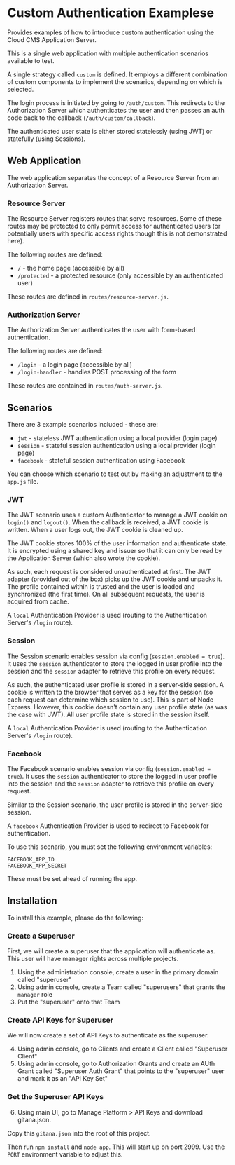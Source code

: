 # Custom Authentication Examplese

Provides examples of how to introduce custom authentication using the Cloud CMS Application Server.

This is a single web application with multiple authentication scenarios available to test.

A single strategy called `custom` is defined.  It employs a different combination of custom components to implement
the scenarios, depending on which is selected.

The login process is initiated by going to `/auth/custom`.  This redirects to the Authorization Server which
authenticates the user and then passes an auth code back to the callback (`/auth/custom/callback`).

The authenticated user state is either stored statelessly (using JWT) or statefully (using Sessions).

## Web Application
 
The web application separates the concept of a Resource Server from an Authorization Server.

### Resource Server

The Resource Server registers routes that serve resources.  Some of these routes may be protected to only permit access for authenticated users (or potentially users with specific access rights though this is not demonstrated here).  

The following routes are defined:

- `/` - the home page (accessible by all)
- `/protected` - a protected resource (only accessible by an authenticated user) 

These routes are defined in `routes/resource-server.js`.

### Authorization Server

The Authorization Server authenticates the user with form-based authentication.  

The following routes are defined:

- `/login` - a login page (accessible by all)
- `/login-handler` - handles POST processing of the form

These routes are contained in `routes/auth-server.js`.

## Scenarios

There are 3 example scenarios included - these are:

- `jwt` - stateless JWT authentication using a local provider (login page)
- `session` - stateful session authentication using a local provider (login page)
- `facebook` - stateful session authentication using Facebook 

You can choose which scenario to test out by making an adjustment to the `app.js` file.

### JWT

The JWT scenario uses a custom Authenticator to manage a JWT cookie on `login()` and `logout()`.  When the callback
is received, a JWT cookie is written.  When a user logs out, the JWT cookie is cleaned up.

The JWT cookie stores 100% of the user information and authenticate state.  It is encrypted using a shared key and
issuer so that it can only be read by the Application Server (which also wrote the cookie).

As such, each request is considered unauthenticated at first.  The JWT adapter (provided out of the box) picks up the 
JWT cookie and unpacks it.  The profile contained within is trusted and the user is loaded and synchronized (the first time).
On all subsequent requests, the user is acquired from cache.

A `local` Authentication Provider is used (routing to the Authentication Server's `/login` route).

### Session

The Session scenario enables session via config (`session.enabled = true`).  It uses the `session` authenticator to 
store the logged in user profile into the session and the `session` adapter to retrieve this profile on every request.

As such, the authenticated user profile is stored in a server-side session.  A cookie is written to the browser that
serves as a key for the session (so each request can determine which session to use).  This is part of Node Express.
However, this cookie doesn't contain any user profile state (as was the case with JWT).  All user profile state is
stored in the session itself.

A `local` Authentication Provider is used (routing to the Authentication Server's `/login` route).

### Facebook

The Facebook scenario enables session via config (`session.enabled = true`).  It uses the `session` authenticator to 
store the logged in user profile into the session and the `session` adapter to retrieve this profile on every request.

Similar to the Session scenario, the user profile is stored in the server-side session.

A `facebook` Authentication Provider is used to redirect to Facebook for authentication.

To use this scenario, you must set the following environment variables:

    FACEBOOK_APP_ID
    FACEBOOK_APP_SECRET
    
These must be set ahead of running the app.

## Installation

To install this example, please do the following:

### Create a Superuser

First, we will create a superuser that the application will authenticate as.  This user will have manager rights
across multiple projects.

1. Using the administration console, create a user in the primary domain called "superuser"
2. Using admin console, create a Team called "superusers" that grants the `manager` role
3. Put the "superuser" onto that Team

### Create API Keys for Superuser

We will now create a set of API Keys to authenticate as the superuser.

4. Using admin console, go to Clients and create a Client called "Superuser Client"
5. Using admin console, go to Authorization Grants and create an AUth Grant called "Superuser Auth Grant" that points to the "superuser" user and mark it as an "API Key Set"

### Get the Superuser API Keys

6. Using main UI, go to Manage Platform > API Keys and download gitana.json.

Copy this `gitana.json` into the root of this project.

Then run `npm install` and `node app`.  This will start up on port 2999.  Use the `PORT` environment
variable to adjust this.

